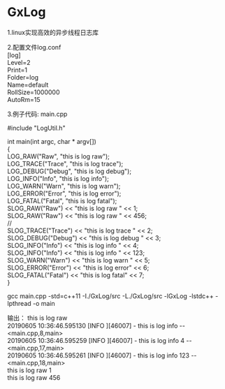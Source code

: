 # GxLog

1.linux实现高效的异步线程日志库

2.配置文件log.conf  
[log]  
Level=2  
Print=1  
Folder=log  
Name=default  
RollSize=1000000  
AutoRm=15  

3.例子代码: main.cpp

#include "LogUtil.h"  

int main(int argc, char * argv[])  
{  
        LOG_RAW("Raw", "this is log raw");  
        LOG_TRACE("Trace", "this is log trace");  
        LOG_DEBUG("Debug", "this is log debug");  
        LOG_INFO("Info", "this is log info");  
        LOG_WARN("Warn", "this is log warn");  
        LOG_ERROR("Error", "this is log error");  
        LOG_FATAL("Fatal", "this is log fatal");  
        SLOG_RAW("Raw") << "this is log raw " << 1;  
        SLOG_RAW("Raw") << "this is log raw " << 456;  
        //    
        SLOG_TRACE("Trace") << "this is log trace " << 2;  
        SLOG_DEBUG("Debug") << "this is log debug " << 3;  
        SLOG_INFO("Info") << "this is log info " << 4;  
        SLOG_INFO("Info") << "this is log info " << 123;  
        SLOG_WARN("Warn") << "this is log warn " << 5;  
        SLOG_ERROR("Error") << "this is log error" << 6;  
        SLOG_FATAL("Fatal") << "this is log fatal" << 7;  
}  

gcc main.cpp -std=c++11 -I./GxLog/src -L./GxLog/src -lGxLog -lstdc++ -lpthread -o main

输出：
this is log raw  
20190605 10:36:46.595130 [INFO ][46007] - this is log info -- <main.cpp,8,main>  
20190605 10:36:46.595259 [INFO ][46007] - this is log info 4 -- <main.cpp,17,main>  
20190605 10:36:46.595261 [INFO ][46007] - this is log info 123 -- <main.cpp,18,main>  
this is log raw 1  
this is log raw 456   
  
